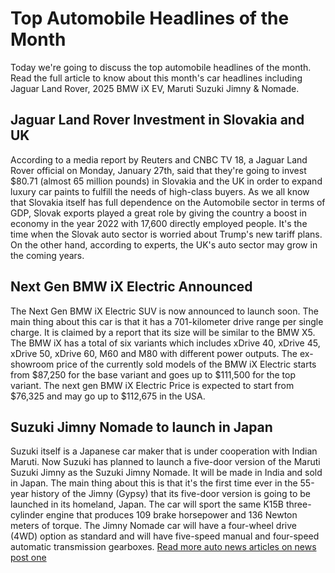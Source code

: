 
# Top Automobile Headlines of the Month

Today we're going to discuss the top automobile headlines of the month. Read the full article to know about this month's car headlines including Jaguar Land Rover, 2025 BMW iX EV, Maruti Suzuki Jimny & Nomade.

## Jaguar Land Rover Investment in Slovakia and UK

According to a media report by Reuters and CNBC TV 18, a Jaguar Land Rover official on Monday, January 27th, said that they're going to invest $80.71 (almost 65 million pounds) in Slovakia and the UK in order to expand luxury car paints to fulfill the needs of high-class buyers. As we all know that Slovakia itself has full dependence on the Automobile sector in terms of GDP, Slovak exports played a great role by giving the country a boost in economy in the year 2022 with 17,600 directly employed people. It's the time when the Slovak auto sector is worried about Trump's new tariff plans. On the other hand, according to experts, the UK's auto sector may grow in the coming years.

## Next Gen BMW iX Electric Announced

The Next Gen BMW iX Electric SUV is now announced to launch soon. The main thing about this car is that it has a 701-kilometer drive range per single charge. It is claimed by a report that its size will be similar to the BMW X5. The BMW iX has a total of six variants which includes xDrive 40, xDrive 45, xDrive 50, xDrive 60, M60 and M80 with different power outputs. The ex-showroom price of the currently sold models of the BMW iX Electric starts from $87,250 for the base variant and goes up to $111,500 for the top variant. The next gen BMW iX Electric Price is expected to start from $76,325 and may go up to $112,675 in the USA.

## Suzuki Jimny Nomade to launch in Japan

Suzuki itself is a Japanese car maker that is under cooperation with Indian Maruti. Now Suzuki has planned to launch a five-door version of the Maruti Suzuki Jimny as the Suzuki Jimny Nomade. It will be made in India and sold in Japan. The main thing about this is that it's the first time ever in the 55-year history of the Jimny (Gypsy) that its five-door version is going to be launched in its homeland, Japan. The car will sport the same K15B three-cylinder engine that produces 109 brake horsepower and 136 Newton meters of torque. The Jimny Nomade car will have a four-wheel drive (4WD) option as standard and will have five-speed manual and four-speed automatic transmission gearboxes.
[Read more auto news articles on news post one](https://www.newspostone.co/search/label/Automobile?m=1)
